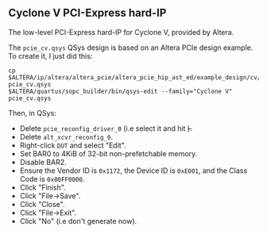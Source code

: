 ## Cyclone V PCI-Express hard-IP
The low-level PCI-Express hard-IP for Cyclone V, provided by Altera.

The `pcie_cv.qsys` QSys design is based on an Altera PCIe design example. To create it, I just did this:

    cp $ALTERA/ip/altera/altera_pcie/altera_pcie_hip_ast_ed/example_design/cv/pcie_de_gen1_x4_ast64.qsys pcie_cv.qsys
    $ALTERA/quartus/sopc_builder/bin/qsys-edit --family="Cyclone V" pcie_cv.qsys

Then, in QSys:
  * Delete `pcie_reconfig_driver_0` (i.e select it and hit <Del>).
  * Delete `alt_xcvr_reconfig_0`.
  * Right-click `DUT` and select "Edit".
  * Set BAR0 to 4KiB of 32-bit non-prefetchable memory.
  * Disable BAR2.
  * Ensure the Vendor ID is `0x1172`, the Device ID is `0xE001`, and the Class Code is `0x00FF0000`.
  * Click "Finish".
  * Click "File->Save".
  * Click "Close".
  * Click "File->Exit".
  * Click "No" (i.e don't generate now).
